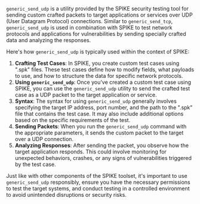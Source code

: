 `generic_send_udp` is a utility provided by the SPIKE security testing tool for sending custom crafted packets to target applications or services over UDP (User Datagram Protocol) connections. Similar to `generic_send_tcp`, `generic_send_udp` is used in combination with SPIKE to test network protocols and applications for vulnerabilities by sending specially crafted data and analyzing the responses.

Here's how `generic_send_udp` is typically used within the context of SPIKE:

1. **Crafting Test Cases**: In SPIKE, you create custom test cases using ".spk" files. These test cases define how to modify fields, what payloads to use, and how to structure the data for specific network protocols.
2. **Using `generic_send_udp`**: Once you've created a custom test case using SPIKE, you can use the `generic_send_udp` utility to send the crafted test case as a UDP packet to the target application or service.
3. **Syntax**: The syntax for using `generic_send_udp` generally involves specifying the target IP address, port number, and the path to the ".spk" file that contains the test case. It may also include additional options based on the specific requirements of the test.
4. **Sending Packets**: When you run the `generic_send_udp` command with the appropriate parameters, it sends the custom packet to the target over a UDP connection.
5. **Analyzing Responses**: After sending the packet, you observe how the target application responds. This could involve monitoring for unexpected behaviors, crashes, or any signs of vulnerabilities triggered by the test case.

Just like with other components of the SPIKE toolset, it's important to use `generic_send_udp` responsibly, ensure you have the necessary permissions to test the target systems, and conduct testing in a controlled environment to avoid unintended disruptions or security risks.